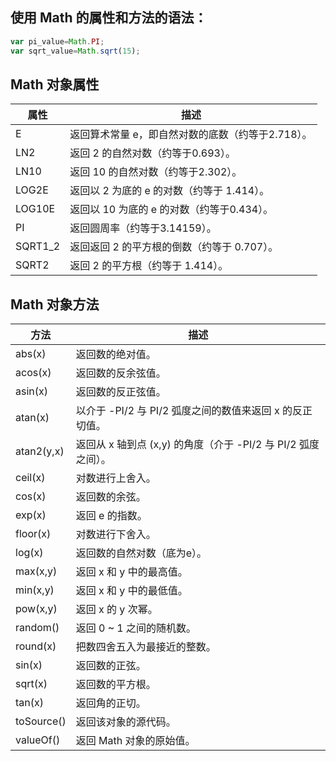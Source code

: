 ## 使用 Math 的属性和方法的语法：
```javascript
var pi_value=Math.PI;
var sqrt_value=Math.sqrt(15);
```
## Math 对象属性

属性 |	描述
------------ | -------------
E	|返回算术常量 e，即自然对数的底数（约等于2.718）。
LN2	|返回 2 的自然对数（约等于0.693）。
LN10	|返回 10 的自然对数（约等于2.302）。
LOG2E	|返回以 2 为底的 e 的对数（约等于 1.414）。
LOG10E	|返回以 10 为底的 e 的对数（约等于0.434）。
PI	|返回圆周率（约等于3.14159）。
SQRT1_2	|返回返回 2 的平方根的倒数（约等于 0.707）。
SQRT2	|返回 2 的平方根（约等于 1.414）。

## Math 对象方法

方法	 | 描述
------------ | -------------
abs(x)	|返回数的绝对值。
acos(x)	|返回数的反余弦值。
asin(x)	|返回数的反正弦值。
atan(x)	|以介于 -PI/2 与 PI/2 弧度之间的数值来返回 x 的反正切值。
atan2(y,x)	|返回从 x 轴到点 (x,y) 的角度（介于 -PI/2 与 PI/2 弧度之间）。
ceil(x)	|对数进行上舍入。
cos(x)	|返回数的余弦。
exp(x)	|返回 e 的指数。
floor(x)	|对数进行下舍入。
log(x)	|返回数的自然对数（底为e）。
max(x,y)	|返回 x 和 y 中的最高值。
min(x,y)	|返回 x 和 y 中的最低值。
pow(x,y)	|返回 x 的 y 次幂。
random()	|返回 0 ~ 1 之间的随机数。
round(x)	|把数四舍五入为最接近的整数。
sin(x)	|返回数的正弦。
sqrt(x)	|返回数的平方根。
tan(x)	|返回角的正切。
toSource()	|返回该对象的源代码。
valueOf()	|返回 Math 对象的原始值。